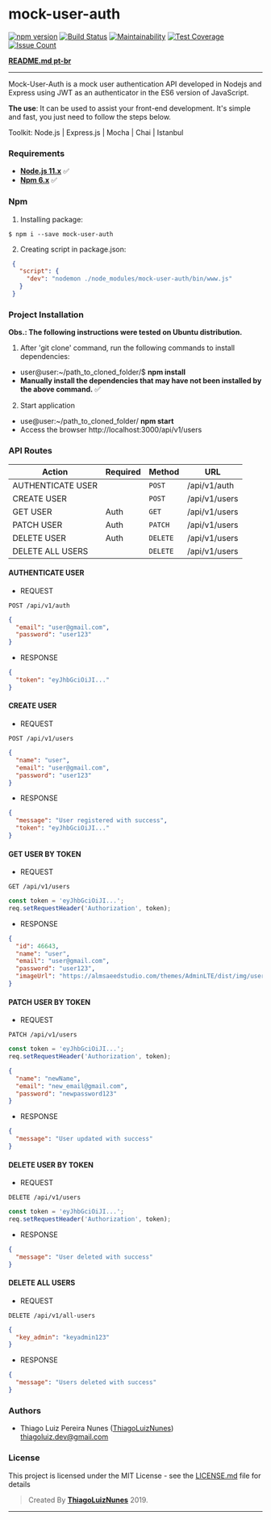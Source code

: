 # mock-user-auth

[![npm version](https://badge.fury.io/js/mock-user-auth.svg)](https://badge.fury.io/js/mock-user-auth)
[![Build Status](https://travis-ci.org/thiagoluiznunes/mock-user-auth.svg?branch=master)](https://travis-ci.org/thiagoluiznunes/mock-user-auth)
[![Maintainability](https://api.codeclimate.com/v1/badges/b60e5e0c37609f6b21c0/maintainability)](https://codeclimate.com/github/thiagoluiznunes/mock-json-server/maintainability)
[![Test Coverage](https://api.codeclimate.com/v1/badges/b60e5e0c37609f6b21c0/test_coverage)](https://codeclimate.com/github/thiagoluiznunes/mock-json-server/test_coverage)
[![Issue Count](https://codeclimate.com/github/thiagoluiznunes/mock-json-server/badges/issue_count.svg)](https://codeclimate.com/github/thiagoluiznunes/mock-json-server/issues)

**[README.md  pt-br](https://github.com/thiagoluiznunes/mock-user-auth/blob/master/README-pt-br.md)**

---
Mock-User-Auth is a mock user authentication API developed in Nodejs and Express using JWT as an authenticator in the ES6 version of JavaScript.

**The use**: It can be used to assist your front-end development. It's simple and fast, you just need to follow the steps below.


Toolkit: Node.js | Express.js | Mocha | Chai | Istanbul

### Requirements ###

* **[Node.js 11.x](http://nodejs.org/en/)** :white_check_mark:
* **[Npm 6.x](https://www.npmjs.com/)** :white_check_mark:

### Npm ###
1. Installing package:
```
$ npm i --save mock-user-auth
```
2. Creating script in package.json:
```json
 {
   "script": {
     "dev": "nodemon ./node_modules/mock-user-auth/bin/www.js"
   }
 }
```


### Project Installation ###

**Obs.: The following instructions were tested on Ubuntu distribution.**

1. After 'git clone' command, run the following commands to install dependencies:
  - user@user:~/path_to_cloned_folder/$ **npm install**
  - **Manually install the dependencies that may have not been installed by the above command.** :white_check_mark:

2. Start application
  - use@user:~/path_to_cloned_folder/ **npm start**
  - Access the browser http://localhost:3000/api/v1/users

### API Routes ###
|   Action            | Required |  Method  | URL
|   ------------------|----------|----------|--------------
|   AUTHENTICATE USER |          | `POST`   | /api/v1/auth
|   CREATE USER       |          | `POST`   | /api/v1/users
|   GET USER          |   Auth   | `GET`    | /api/v1/users
|   PATCH USER        |   Auth   | `PATCH`  | /api/v1/users
|   DELETE USER       |   Auth   | `DELETE` | /api/v1/users
|   DELETE ALL USERS  |          | `DELETE` | /api/v1/users

#### AUTHENTICATE USER ####
* REQUEST
```
POST /api/v1/auth
```
```json
{
  "email": "user@gmail.com",
  "password": "user123"
}
```
* RESPONSE
```json
{
  "token": "eyJhbGciOiJI..."
}
```

#### CREATE USER ####
* REQUEST
```
POST /api/v1/users
```
```json
{
  "name": "user",
  "email": "user@gmail.com",
  "password": "user123"
}
```
* RESPONSE
```json
{
  "message": "User registered with success",
  "token": "eyJhbGciOiJI..."
}
```

#### GET USER BY TOKEN ####
* REQUEST
```
GET /api/v1/users
```
```javascript
const token = 'eyJhbGciOiJI...';
req.setRequestHeader('Authorization', token);
```
* RESPONSE
```json
{
  "id": 46643,
  "name": "user",
  "email": "user@gmail.com",
  "password": "user123",
  "imageUrl": "https://almsaeedstudio.com/themes/AdminLTE/dist/img/user2-160x160.jpg"
}
```

#### PATCH USER BY TOKEN ####
* REQUEST
```
PATCH /api/v1/users
```
```javascript
const token = 'eyJhbGciOiJI...';
req.setRequestHeader('Authorization', token);
```
```json
{
  "name": "newName",
  "email": "new_email@gmail.com",
  "password": "newpassword123"
}
```
* RESPONSE
```json
{
  "message": "User updated with success"
}
```

#### DELETE USER BY TOKEN ####
* REQUEST
```
DELETE /api/v1/users
```
```javascript
const token = 'eyJhbGciOiJI...';
req.setRequestHeader('Authorization', token);
```
* RESPONSE
```json
{
  "message": "User deleted with success"
}
```

#### DELETE ALL USERS ####
* REQUEST
```
DELETE /api/v1/all-users
```
```json
{
  "key_admin": "keyadmin123"
}
```
* RESPONSE
```json
{
  "message": "Users deleted with success"
}
```

### Authors

* Thiago Luiz Pereira Nunes ([ThiagoLuizNunes](https://github.com/ThiagoLuizNunes)) thiagoluiz.dev@gmail.com

### License

This project is licensed under the MIT License - see the [LICENSE.md](LICENSE.md) file for details

>Created By **[ThiagoLuizNunes](https://www.linkedin.com/in/thiago-luiz-507483112/)** 2019.

---
